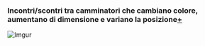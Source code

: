 ### Incontri/scontri tra camminatori che cambiano colore, aumentano di dimensione  e variano la posizione[+](https://editor.p5js.org/barsab/full/0syGpVFEo)
![Imgur](https://i.imgur.com/Ed3Jhux.png)
